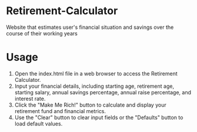 # Retirement-Calculator
Website that estimates user's financial situation and savings over the course of their working years

# Usage
1. Open the index.html file in a web browser to access the Retirement Calculator.
2. Input your financial details, including starting age, retirement age, starting salary, annual savings percentage, annual raise percentage, and interest rate.
3. Click the "Make Me Rich!" button to calculate and display your retirement fund and financial metrics.
4. Use the "Clear" button to clear input fields or the "Defaults" button to load default values.
